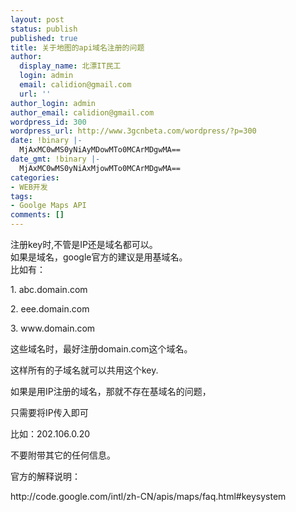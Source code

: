 ```yaml
---
layout: post
status: publish
published: true
title: 关于地图的api域名注册的问题
author:
  display_name: 北漂IT民工
  login: admin
  email: calidion@gmail.com
  url: ''
author_login: admin
author_email: calidion@gmail.com
wordpress_id: 300
wordpress_url: http://www.3gcnbeta.com/wordpress/?p=300
date: !binary |-
  MjAxMC0wMS0yNiAyMDowMTo0MCArMDgwMA==
date_gmt: !binary |-
  MjAxMC0wMS0yNiAxMjowMTo0MCArMDgwMA==
categories:
- WEB开发
tags:
- Goolge Maps API
comments: []
---
```

<p>注册key时,不管是IP还是域名都可以。<br />
如果是域名，google官方的建议是用基域名。<br />
比如有：</p>
<p>1. abc.domain.com</p>
<p>2. eee.domain.com</p>
<p>3. www.domain.com</p>
<p>这些域名时，最好注册domain.com这个域名。</p>
<p>这样所有的子域名就可以共用这个key.</p>
<p>如果是用IP注册的域名，那就不存在基域名的问题，</p>
<p>只需要将IP传入即可</p>
<p>比如：202.106.0.20</p>
<p>不要附带其它的任何信息。</p>
<p>官方的解释说明：</p>
<p>http:&#47;&#47;code.google.com&#47;intl&#47;zh-CN&#47;apis&#47;maps&#47;faq.html#keysystem</p>
